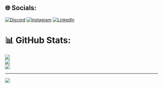 
## 🌐 Socials:
[![Discord](https://img.shields.io/badge/Discord-%237289DA.svg?logo=discord&logoColor=white)](htttps://discord.gg/8845) [![Instagram](https://img.shields.io/badge/Instagram-%23E4405F.svg?logo=Instagram&logoColor=white)](https://www.instagram.com/luannthuann/) [![LinkedIn](https://img.shields.io/badge/LinkedIn-%230077B5.svg?logo=linkedin&logoColor=white)](https://www.linkedin.com/in/luann-leal-b30300194/)
# 📊 GitHub Stats:
![](https://github-readme-stats.vercel.app/api?username=LuannThuann&theme=dark&hide_border=true&include_all_commits=false&count_private=false)<br/>
![](https://github-readme-streak-stats.herokuapp.com/?user=LuannThuann&theme=dark&hide_border=true)<br/>
![](https://github-readme-stats.vercel.app/api/top-langs/?username=LuannThuann&theme=dark&hide_border=true&include_all_commits=false&count_private=false&layout=compact)

---
[![](https://visitcount.itsvg.in/api?id=LuannThuann&icon=0&color=0)](https://visitcount.itsvg.in)

<!-- Proudly created with GPRM ( https://gprm.itsvg.in ) -->
